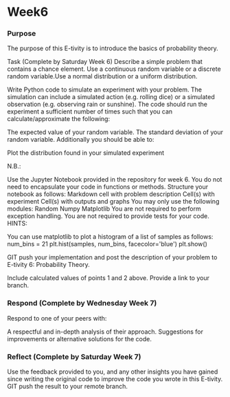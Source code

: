 # Week6

### Purpose
The purpose of this E-tivity is to introduce the basics of probability theory.

Task (Complete by Saturday Week 6)
Describe a simple problem that contains a chance element. Use a continuous random variable or a discrete random variable.Use a normal distribution or a uniform distribution.

Write Python code to simulate an experiment with your problem. The simulation can include a simulated action (e.g. rolling dice) or a simulated observation (e.g. observing rain or sunshine). The code should run the experiment a sufficient number of times such that you can calculate/approximate the following:

The expected value of your random variable.
The standard deviation of your random variable.
Additionally you should be able to:

Plot the distribution found in your simulated experiment

 N.B.:

Use the Jupyter Notebook provided in the repository for week 6.
You do not need to encapsulate your code in functions or methods.
Structure your notebook as follows:
Markdown cell with problem description
Cell(s) with experiment
Cell(s) with outputs and graphs
You may only use the following modules:
Random
Numpy
Matplotlib
You are not required to perform exception handling.
You are not required to provide tests for your code.
HINTS:

You can use matplotlib to plot a histogram of a list of samples as follows:
num_bins = 21
plt.hist(samples, num_bins, facecolor='blue')
plt.show()

GIT push your implementation and post the description of your problem to E-tivity 6: Probability Theory.

Include calculated values of points 1 and 2 above.
Provide a link to your branch.

### Respond (Complete by Wednesday Week 7)
Respond to one of your peers with:

A respectful and in-depth analysis of their approach.
Suggestions for improvements or alternative solutions for the code.


### Reflect (Complete by Saturday Week 7)
Use the feedback provided to you, and any other insights you have gained since writing the original code to improve the code you wrote in this E-tivity. GIT push the result to your remote branch.

